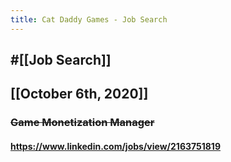 ```yaml
---
title: Cat Daddy Games - Job Search
---
```


## #[[Job Search]]

## 

## [[October 6th, 2020]]
### ~~Game Monetization Manager~~
#### https://www.linkedin.com/jobs/view/2163751819
